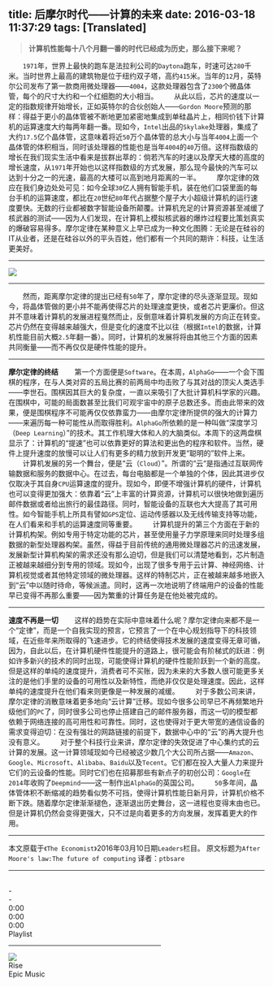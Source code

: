 title: 后摩尔时代——计算的未来
date: 2016-03-18 11:37:29
tags: [Translated]
---
>**计算机性能每十八个月翻一番的时代已经成为历史，那么接下来呢？**

　　`1971`年，世界上最快的跑车是法拉利公司的`Daytona`跑车，时速可达`280`千米。当时世界上最高的建筑物是位于纽约双子塔，高约`415`米。当年的`12`月，英特尔公司发布了第一款商用微处理器——`4004`，这款处理器包含了`2300`个微晶体管，每个的尺寸大约和一个红细胞的大小相当。
　　从此以后，芯片的速度以一定的指数规律开始增长，正如英特尔的合伙创始人——`Gordon Moore`预测的那样：得益于更小的晶体管被不断地更加紧密地集成到单硅晶片上，相同价钱下计算机的运算速度大约每两年翻一番。现如今，`Intel`出品的`Skylake`处理器，集成了大约`17.5`亿个晶体管，这意味着将近`50`万个晶体管的总大小与当年`4004`上面一个晶体管的体积相当，同时该处理器的性能也是当年`4004`的`40`万倍。这样指数级的增长在我们现实生活中看来是拔群出萃的：倘若汽车的时速以及摩天大楼的高度的增长速度，从`1971`年开始也以这样指数级的方式发展，那么现今最快的汽车可以达到十分之一的光速，最高的大楼可以高到地月距离的一半。
　　摩尔定律的效应在我们身边处处可见：如今全球`30`亿人拥有智能手机，装在他们口袋里面的每台手机的运算速度，都比在`20`世纪`80`年代占据整个屋子大小超级计算机的运行速度要快。无数的行业都被数字智能设备所颠覆。计算机充足的计算资源甚至减缓了核武器的测试——因为人们发现，在计算机上模拟核武器的爆炸过程要比策划真实的爆破容易得多。摩尔定律在某种意义上早已成为一种文化图腾：无论是在硅谷的IT从业者，还是在硅谷以外的平头百姓，他们都有一个共同的期许：科技，让生活更美好。

---

![](/img/后摩尔时代——计算的未来/1.jpg)

---

　　然而，距离摩尔定律的提出已经有`50`年了，摩尔定律的尽头逐渐显现。现如今，将晶体管做的更小并不能再使得芯片的处理速度更快，或者芯片更廉价。但这并不意味着计算机的发展进程戛然而止，反倒意味着计算机发展的方向正在转变。芯片仍然在变得越来越强大，但是变化的速度不比以往（根据`Intel`的数据，计算机性能目前大概`2.5`年翻一番）。同时，计算机的发展将将由其他三个方面的因素共同衡量——而不再仅仅是硬件性能的提升。

---

**摩尔定律的终结**
　　第一个方面便是`Software`。在本周，`AlphaGo`——一个会下围棋的程序，在与人类对弈的五局比赛的前两局中均击败了与其对战的顶尖人类选手——李世石。围棋因其巨大的复杂度，一直以来吸引了大批计算机科学家的兴趣。在围棋中，可能的局面数甚至比我们可观宇宙中的原子总数还多。而由此带来的效果，便是围棋程序不可能再仅仅依靠蛮力——由摩尔定律所提供的强大的计算力——来遍历每一种可能性从而取得胜利。`AlphaGo`所依赖的是一种叫做“深度学习（`Deep Learning`）”的技术。其工作机理大体和人的大脑类似。本周下的这两盘棋显示了：计算机的“提速”也可以依靠更好的算法和更出色的程序和软件。当然，硬件上提升速度的放慢可以让人们有更多的精力放到开发更“聪明的”软件上来。
　　计算机发展的另一个舞台，便是“云（`Cloud`）”。所谓的“云“是指通过互联网传输数据和服务的数据中心。在过去，每台电脑都是一个单独的个体，因此其进步仅仅取决于其自身`CPU`运算速度的提升。现如今，即便不增强计算机的硬件，计算机也可以变得更加强大：依靠着“云”上丰富的计算资源，计算机可以很快地做到遍历邮件数据或者给出旅行的最佳路径。同时，智能设备的互联也大大提高了其可用性。如今智能手机上所具有譬如`GPS`定位、运动传感器以及无线传输支持等功能，在人们看来和手机的运算速度同等重要。
　　计算机提升的第三个方面在于新的计算机构架。例如专用于特定功能的芯片，甚至使用量子力学原理来同时处理多组数据的新型处理器构架。虽然，得益于目前传统的通用微处理器芯片的迅速发展，发展新型计算机构架的需求还没有那么迫切，但是我们可以清楚地看到，芯片制造正被越来越细分到专用的领域。现如今，出现了很多专用于云计算、神经网络、计算机视觉或者其他特定领域的微处理器。这样的特制芯片，正在被越来越多地嵌入到“云”中以随时待命，等候派遣。同时，这再一次地说明了终端用户的设备的性能早已变得不再那么重要——因为繁重的计算任务是在他处被完成的。

---

**速度不再是一切**
　　这样的趋势在实际中意味着什么呢？摩尔定律向来都不是一个“定律”，而是一个自我实现的预言，它预言了一个在中心规划指导下的科技领域，在近些年来所取得的飞速进步。它的终结使得技术发展的速度变得无章可循，因为，自此以后，在计算机硬件性能提升的道路上，很可能会有阶梯式的跃进：例如许多新兴的技术的同时出现，可能使得计算机的硬件性能阶跃到一个新的高度。但是这样的单纯的速度提升，消费者可不买账，因为未来的大多数人很可能更多关注的是他们手里的设备的可用性以及新特性，而绝非仅仅是处理速度。因此，这样单纯的速度提升在他们看来则更像是一种发展的减缓。
　　对于多数公司来讲，摩尔定律的消散意味着更多地向“云计算”迁移。现如今很多公司早已不再频繁地升级他们的`PC`了，同时很多公司也停止搭建自己的邮件服务器，而这一切的模型都依赖于网络连接的高可用性和可靠性。同时，这也使得对于更大带宽的通信设备的需求变得迫切：在没有强壮的网路链接的前提下，数据中心中的“云”的再大提升也没有意义。
　　对于整个科技行业来讲，摩尔定律的失效促进了中心集约式的云计算的发展。这一计算领域现如今已经被这少数几个大公司所占据——`Amazon`、`Google`、`Microsoft`、`Alibaba`、`Baidu`以及`Tecent`。它们都在投入大量人力来提升它们的云设备的性能。同时它们也在招募那些有新点子的初创公司：`Google`在`2014`年收购了`Deepmind`——这一制作出`AlphaGo`的英国公司。
　　`50`多年间，晶体管体积不断缩减的趋势看似势不可挡，使得计算机性能日新月异，计算机价格不断下跌。随着摩尔定律渐渐褪色，逐渐退出历史舞台，这一进程也变得末由也已。但是计算机仍然会变得更强大，只不过是向着更多的方向发展，发挥着更大的作用。

---

本文原载于`《The Economist》`2016年03月10日期`Leaders`栏目。
原文标题为`After Moore's law:The future of computing`
译者：`ptbsare`

---

<script type="text/javascript" src="/img/individual/amplitudejs/js/amplitude.js"></script>
<script type="text/javascript" src="/img/individual/amplitudejs/js/jquery.min.js"></script>
<link rel="stylesheet" type="text/css" href="/img/individual/amplitudejs/css/styles_backup.css"/>

<br>

<div class="nav" style="width:300px;"><div id="top-header" class="hidden-on-collapse"><div id="top-header-toggle" class="small-player-toggle-contract"></div><div class="now-playing-title" amplitude-song-info="name"></div><div class="album-information"><span amplitude-song-info="artist"></span> - <span amplitude-song-info="album"></span></div></div><div id="top-large-album" class="hidden-on-collapse"><img id="large-album-art" amplitude-song-info="cover"/></div><div id="small-player"><div id="small-player-left" class="hidden-on-expanded"><div id="small-player-toggle" class="small-player-toggle-expand"></div></div><img id="small-player-album-art" class="hidden-on-expanded" amplitude-song-info="cover"/><div id="small-player-middle" class="hidden-on-expanded"><div id="small-player-middle-top"><div id="small-player-middle-controls"><div class="amplitude-prev" id="middle-top-previous"></div><div class="amplitude-play-pause amplitude-paused" amplitude-main-play-pause="true" id="middle-top-play-pause"></div><div class="amplitude-next" id="middle-top-next"></div></div><div id="small-player-middle-meta"><div class="now-playing-title" amplitude-song-info="name"></div><div class="album-information"><span amplitude-song-info="artist"></span> - <span amplitude-song-info="album"></span></div></div></div><div id="small-player-middle-bottom"><div class="amplitude-song-time-visualization" amplitude-single-song-time-visualization="true" id="song-time-visualization"></div></div></div><div id="small-player-right" class="hidden-on-expanded"><div id="toggle-playlist" class="playlist-toggle"></div><span class="current-time"><span class="amplitude-current-minutes" amplitude-single-current-minutes="true">0</span>:<span class="amplitude-current-seconds" amplitude-single-current-seconds="true">00</span></span></div><div id="small-player-full-bottom" class="hidden-on-collapse"><div id="toggle-playlist-full" class="playlist-toggle"></div><div id="small-player-full-bottom-controls"><div class="amplitude-prev" id="middle-bottom-previous"></div><div class="amplitude-play-pause amplitude-paused" amplitude-main-play-pause="true" id="small-player-bottom-play-pause"></div><div class="amplitude-next" id="middle-top-next"></div></div><div id="small-player-full-bottom-info"><span class="current-time"><span class="amplitude-current-minutes" amplitude-single-current-minutes="true">0</span>:<span class="amplitude-current-seconds" amplitude-single-current-seconds="true">00</span></span><div class="amplitude-song-time-visualization" amplitude-single-song-time-visualization="true" id="song-time-visualization-large"></div><span class="time-duration"><span class="amplitude-duration-minutes" amplitude-single-duration-minutes="true">0</span>:<span class="amplitude-duration-seconds" amplitude-single-duration-seconds="true">00</span></span></div></div></div><div id="small-player-playlist"> <div class="information"> Playlist <hr> </div> <div class="amplitude-song-container amplitude-play-pause playlist-item" amplitude-song-index="0"> <img src="http://i.gtimg.cn/music/photo/mid_album_300/U/v/001HBPC72U5ZUv.jpg" class="album-art"/> <div class="playlist-meta"> <div class="now-playing-title">Rise</div> <div class="album-information">Epic Music</span></div> </div> <div style="clear: both;"></div> </div> </div></div><br>

<script type="text/javascript">
/*
<strong>笔者注：</strong>本页面采用了一个全新的<strong>html5</strong>音乐播放器（<strong>Powered by Amplitudejs</strong>）。<br>
百度音频由百度音乐提供，本页也供测试使用，一个基本示例在这里：。
*/
</script>
<script type="text/javascript">
	Amplitude.init({
		"songs": [
			{
				"name": "Rise",
				"artist": "John Dreamer",
				"album": "Epic Music",
				"url": "http://link.hhtjim.com/xiami/1771751319.mp3",
				"live": false,
				"cover_art_url": "http://i.gtimg.cn/music/photo/mid_album_300/U/v/001HBPC72U5ZUv.jpg",
			}
			
		],
		"default_album_art": "/img/individual/amplitudejs/images/no-cover-large.png",
		"autoplay": true,
		"volume": 1

	});

	var expanded = false;
	var playlistEpxanded = false;

	/*
		jQuery Visual Helpers
	*/
	$('#small-player').hover(function(){
		$('#small-player-middle-controls').show();
		$('#small-player-middle-meta').hide();
	}, function(){
		$('#small-player-middle-controls').hide();
		$('#small-player-middle-meta').show();

	});

	$('#top-large-album').hover(function(){
		$('#top-header').show();
		$('#small-player').show();
	}, function(){
		if( !$('#top-header').is(':hover') && !$('#small-player').is(':hover') ){
			$('#top-header').fadeOut(1000);
			$('#small-player').fadeOut(1000);
		}
	});

	$('#top-header').hover(function(){
		$('#top-header').show();
		$('#small-player').show();
	}, function(){

	});

	/*
		Toggles Album Art
	*/
	$('#small-player-toggle').click(function(){
		$('.hidden-on-collapse').show();
		$('.hidden-on-expanded').hide();
		/*
			Is expanded
		*/
		expanded = true;

		$('#small-player').css('border-top-left-radius', '0px');
		$('#small-player').css('border-top-right-radius', '0px');
	});

	$('#top-header-toggle').click(function(){
		$('.hidden-on-collapse').hide();
		$('.hidden-on-expanded').show();
		/*
			Is collapsed
		*/
		expanded = false;

		$('#small-player').css('border-top-left-radius', '5px');
		$('#small-player').css('border-top-right-radius', '5px');
	});

	$('.playlist-toggle').click(function(){
		if( playlistEpxanded ){
			$('#small-player-playlist').hide();

			$('#small-player').css('border-bottom-left-radius', '5px');
			$('#small-player').css('border-bottom-right-radius', '5px');

			$('#large-album-art').css('border-bottom-left-radius', '5px');
			$('#large-album-art').css('border-bottom-right-radius', '5px');

			playlistEpxanded = false;
		}else{
			$('#small-player-playlist').show();

			$('#small-player').css('border-bottom-left-radius', '0px');
			$('#small-player').css('border-bottom-right-radius', '0px');

			$('#large-album-art').css('border-bottom-left-radius', '0px');
			$('#large-album-art').css('border-bottom-right-radius', '0px');

			playlistEpxanded = true;
		}
	})
</script>
